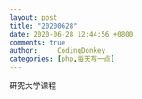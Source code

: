 ```yaml
---
layout: post
title: "20200628"
date: 2020-06-28 12:44:56 +0800
comments: true
author:     CodingDonkey
categories: [php,每天写一点]
---
```


研究大学课程

